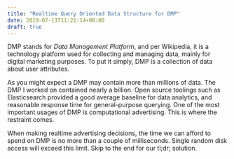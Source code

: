 ```yaml
---
title: "Realtime Query Oriented Data Structure for DMP"
date: 2019-07-13T11:21:14+08:00
draft: true
---
```


DMP stands for *Data Management Platform*, and per Wikipedia, it is a technology platform used for collecting and managing data, mainly for digital marketing purposes. To put it simply, DMP is a collection of data about user attributes.

As you might expect a DMP may contain more than millions of data. The DMP I worked on contained nearly a billion. Open source toolings such as Elasticsearch provided a good average baseline for data analytics, and reasonable response time for general-purpose querying. One of the most important usages of DMP is computational advertising. This is where the restraint comes. 

When making realtime advertising decisions, the time we can afford to spend on DMP is no more than a couple of milliseconds. Single random disk access will exceed this limit.  Skip to the end for our tl;dr; solution.